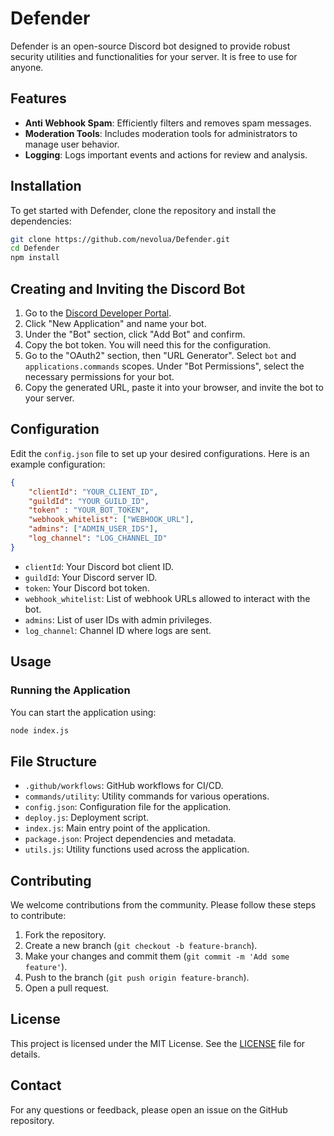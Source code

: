 # Defender

Defender is an open-source Discord bot designed to provide robust security utilities and functionalities for your server. It is free to use for anyone.

## Features

- **Anti Webhook Spam**: Efficiently filters and removes spam messages.
- **Moderation Tools**: Includes moderation tools for administrators to manage user behavior.
- **Logging**: Logs important events and actions for review and analysis.

## Installation

To get started with Defender, clone the repository and install the dependencies:

```bash
git clone https://github.com/nevolua/Defender.git
cd Defender
npm install
```

## Creating and Inviting the Discord Bot

1. Go to the [Discord Developer Portal](https://discord.com/developers/applications).
2. Click "New Application" and name your bot.
3. Under the "Bot" section, click "Add Bot" and confirm.
4. Copy the bot token. You will need this for the configuration.
5. Go to the "OAuth2" section, then "URL Generator". Select `bot` and `applications.commands` scopes. Under "Bot Permissions", select the necessary permissions for your bot.
6. Copy the generated URL, paste it into your browser, and invite the bot to your server.

## Configuration

Edit the `config.json` file to set up your desired configurations. Here is an example configuration:

```json
{
    "clientId": "YOUR_CLIENT_ID",
    "guildId": "YOUR_GUILD_ID",
    "token" : "YOUR_BOT_TOKEN",
    "webhook_whitelist": ["WEBHOOK_URL"],
    "admins": ["ADMIN_USER_IDS"],
    "log_channel": "LOG_CHANNEL_ID"
}
```

- `clientId`: Your Discord bot client ID.
- `guildId`: Your Discord server ID.
- `token`: Your Discord bot token.
- `webhook_whitelist`: List of webhook URLs allowed to interact with the bot.
- `admins`: List of user IDs with admin privileges.
- `log_channel`: Channel ID where logs are sent.

## Usage

### Running the Application

You can start the application using:

```bash
node index.js
```

## File Structure

- `.github/workflows`: GitHub workflows for CI/CD.
- `commands/utility`: Utility commands for various operations.
- `config.json`: Configuration file for the application.
- `deploy.js`: Deployment script.
- `index.js`: Main entry point of the application.
- `package.json`: Project dependencies and metadata.
- `utils.js`: Utility functions used across the application.

## Contributing

We welcome contributions from the community. Please follow these steps to contribute:

1. Fork the repository.
2. Create a new branch (`git checkout -b feature-branch`).
3. Make your changes and commit them (`git commit -m 'Add some feature'`).
4. Push to the branch (`git push origin feature-branch`).
5. Open a pull request.

## License

This project is licensed under the MIT License. See the [LICENSE](LICENSE) file for details.

## Contact

For any questions or feedback, please open an issue on the GitHub repository.
